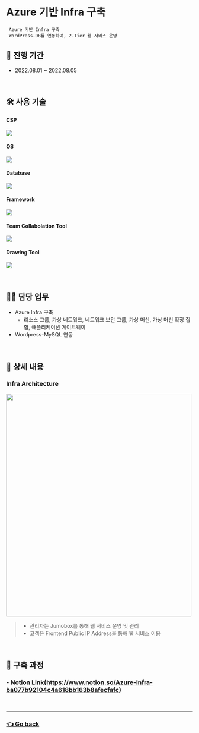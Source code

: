 # Azure 기반 Infra 구축
     Azure 기반 Infra 구축
     WordPress-DB를 연동하여, 2-Tier 웹 서비스 운영
     
## 📆 진행 기간
- 2022.08.01 ~ 2022.08.05

</br>

## 🛠 사용 기술
#### CSP
<img src="https://img.shields.io/badge/Microsoft Azure-0078D4?style=flat-square&logo=Microsoft Azure&logoColor=white"> <!--Azure-->
#### OS
<img src="https://img.shields.io/badge/Ubuntu-E95420?style=flat-square&logo=Ubuntu&logoColor=white"> <!--Ubuntu-->
#### Database
<img src="https://img.shields.io/badge/mysql-4479A1?style=flat-square&logo=mysql&logoColor=white"> <!--Mysql-->
#### Framework
<img src="https://img.shields.io/badge/WordPress-21759B?style=flat-square&logo=WordPress&logoColor=white"> <!--Spring-->
#### Team Collabolation Tool
<img src="https://img.shields.io/badge/Notion-000000?style=flat-square&logo=Notion&logoColor=white"> <!--Notion-->
#### Drawing Tool
<img src="https://img.shields.io/badge/Drawio-000000?style=flat-square&logo=Drawio&logoColor=white"> <!--Draw.io-->

</br>

## 💁‍♂️ 담당 업무
- Azure Infra 구축
    - 리소스 그룹, 가상 네트워크, 네트워크 보안 그룹, 가상 머신, 가상 머신 확장 집합, 애플리케이션 게이트웨이
- Wordpress-MySQL 연동

</br>

## 📖 상세 내용 
### Infra Architecture
<img src="https://user-images.githubusercontent.com/110655823/215587374-41fcd7d1-e7be-4c85-8d0c-2fdc241b6478.png"  width="500" height="600"/>

>- 관리자는 Jumobox를 통해 웹 서비스 운영 및 관리
>- 고객은 Frontend Public IP Address을 통해 웹 서비스 이용

</br>

## 🔗 구축 과정
### - Notion Link(https://www.notion.so/Azure-Infra-ba077b92104c4a618bb163b8afecfafc)

</br>

---

### [👈 Go back](https://github.com/hyunjaebok)
